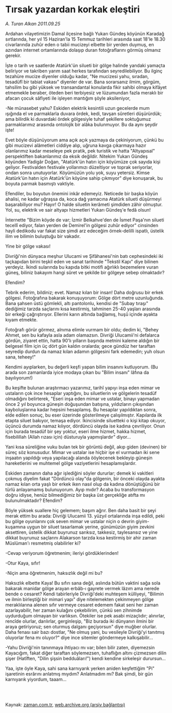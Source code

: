 # Tırsak yazardan korkak eleştiri

*A. Turan Alkan 2011.09.25*

<td class="columnist-detail">
<p>Ardahan vilayetimizin Damal ilçesine bağlı Yukarı Gündeş köyünün Karadağ sırtlarında, her yıl 15 Haziran'la 15 Temmuz tarihleri arasında saat 18'le 18.30 civarlarında zuhûr eden o tabii mucizeyi elbette bir yerden duymuş, en azından internet ortamlarında dolaşıp duran fotoğraflarını görmüş olmanız gerekir.</p>
<p>
<div id="haberMetinDiv">
<p> İşte o tarih ve saatlerde Atatürk'ün silueti bir gölge halinde yandaki yamaçta beliriyor ve takriben yarım saat herkes tarafından seyredilebiliyor. Bu ilginç tezahüre mucize diyenler olduğu kadar, "Ne mucizesi yahu, sıradan, tesadüfî bir tabiat vakası" diyenler de var. Bana sorarsanız ilmim, görgüm, tahsilim bu gibi yüksek ve transandantal konularda fikir sahibi olmaya kifâyet etmemekle beraber, öteden beri terbiyesiz ve lüzumundan fazla meraklı bir afacan çocuk sâfiyeti ile işleyen mantığım şöyle aksileniyor,
<p>-Ne münasebet yahu? Eskiden elektrik kesintili uzun gecelerde mum ışığında el ve parmaklarla duvara ördek, kedi, tavşan sûretleri düşürürdük; ama bilirdik ki duvardaki ördek gölgesiyle tuhaf şekillere soktuğumuz parmaklarımız arasında ontolojik bir alâka bulunmuyor. Bu da aynı şeydir işte!
<p>Evet böyle düşünüyorum ama açık açık yazmaya da çekiniyorum, çünkü bu gibi mucizevi alâmetleri ciddiye alıp, uğruna kavga çıkarmaya hazır olanlarımız kadar meseleye pek pratik, pek turistik ve hatta "Altyapısal" perspektiften bakanlarımız da eksik değildir. Nitekim Yukarı Gündeş köyünden Yadigâr Doğan, "Atatürk'ün hatırı için köyümüze çok sayıda kişi geliyor. Festivalden festivale yollarımızı düzeltiyor ve toprak seriyorlar, ondan sonra unutuyorlar. Köyümüzün yolu yok, suyu yetersiz. Kimse Atatürk'ün hatırı için Atatürk'ün köyüne sahip çıkmıyor" diye konuşarak, bu boyuta parmak basmıştı vaktiyle.
<p>Efendiler, bu boyutun önemini inkâr edemeyiz. Neticede bir başka köyün ahalisi, ne kadar uğraşsa da, koca dağ yamacına Atatürk silueti düşürmeyi başarabiliyor mu? Hayır! O halde siluetin kerâmeti şimdiden zâhir olmuştur. Yol, su, elektrik ve sair altyapı hizmetleri Yukarı Gündeş'e fedâ olsun!
<p>İnternette "Bizim köyde de var; İzmir Belkahve'den de İsmet Paşa'nın silueti tecellî ediyor, falan yerden de Demirel'in gölgesi zuhûr ediyor" cinsinden hayli dedikodu var fakat size şimdi arz edeceğim örnek-delilli ispatlı, üstelik ilim ve bilimin buluştuğu bir vakadır.
<p>Yine bir gölge vakası!
<p>Divriği'nin dünyaca meşhur Ulucami ve Şifâhanesi'nin batı cephesindeki iki taçkapıdan birini teşkil eden ve sanat tarihinde "Tekstil Kapı" diye bilinen yerdeyiz. İkindi sularında bu kapıda bitki motifi ağırlıklı bezemelere vuran güneş, biliniz bakayım hangi sûret ve şekilde bir gölgeye sebep olmaktadır?
<p>Efendim?
<p>Tebrik ederim, bildiniz; evet. Namaz kılan bir insan! Daha doğrusu bir erkek gölgesi. Fotoğrafına bakarak konuşuyorum: Gölge dört metre uzunluğunda. Bana şahsen üstü gömlekli, altı pantolonlu, kendisi de "Subay tıraşı" dediğimiz tarzda saçlarını kısa kestirmiş, tahminen 25-40 yaşları arasında bir erkeği çağrıştırıyor. Ellerini karın altında bağlamış, huşû içinde ayakta kıyam etmekte.
<p>Fotoğrafı görür görmez, alnıma elimle vurmam bir oldu; dedim ki, "Behey Ahmet, sen bu kafayla asla adam olamazsın. Divriği Ulucamii'ni defalarca gördün, ziyaret ettin, hatta 90'lı yılların başında metnini kaleme aldığın bir belgesel film için üç dört gün kaldın oralarda; gece gündüz her taraftan seyredip durdun da namaz kılan adamın gölgesini fark edemedin; yuh olsun sana, teheey!"
<p>Kendimi ayıplarken, bu değerli keşfi yapan bilim insanını kutluyorum. (Bu arada son zamanlarda iyice modaya çıkan bu "Bilim insanı" lâfına da bayılıyorum!)
<p>Bu keşifte bulunan araştırmacı yazarımız, tarihî yapıyı inşa eden mimar ve ustaların çok ince hesaplar yaptığını, bu siluetlerin ve gölgelerin tesadüf olmadığını belirterek, "Eseri inşa eden mimar ve ustalar, binayı yapmadan önce 2 yıl boyunca güneşin doğuşundan batışına, yıldızların çıkışından kayboluşlarına kadar hepsini hesaplamış. Bu hesaplar yapıldıktan sonra, elde edilen sonuç, bu eser üzerinde gösterilmeye çalışılmıştır. Kapılarda ilk etapta siluet bakıyor, temaşa ediyor. İkincisinde siluetteki o kişi kitap okuyor, üçüncü durumda namaz kılıyor, dördüncü olayda ise kadına çevriliyor. Onun için burada tesadüf bir şey yoktur, eseri ilme hizmet, hakka hizmet, fisebilillah (Allah rızası için) düsturuyla yapmışlardır" diyor...
<p>Yani kısa süreliğine vuku bulan tek bir görüntü değil, akıp giden (devinen) bir süreç söz konusudur. Mimar ve ustalar ise hiçbir işe el vurmadan iki sene inşaatın yapıldığı veya yapılacağı alanda ööylecenek bekleyip güneşin hareketlerini ve muhtemel gölge vaziyetlerini hesaplamışlardır.
<p>Eskiden zamanın daha ağır işlediğini söyler dururlar; demek ki vakitleri çokmuş diyelim fakat "Dördüncü olay"da gölgenin, bir önceki olayda ayakta namaz kılan orta yaşlı bir erkek iken nasıl olup da kadına dönüştüğünü bir türlü anlayamamış bulunuyorum. Ayıp mıdır? Acaba bu transformasyon doğru idiyse, henüz bilmediğimiz bir başka üst gerçekliğe atıfta mı bulunulmaktadır? Efendim?
<p>Böyle yüksek suallere hiç gelemem; başım ağrır. Ben daha basit bir şeyi merak ettim bu arada: Divriği Ulucamii 13. yüzyıl ortalarında inşa edildi, peki bu gölge oyunlarını çok seven mimar ve ustalar niçin o devrin giyim-kuşamına uygun bir siluet tasarlamak yerine, günümüzün giyim zevkini aksettiren, üstelik dikkat buyrunuz sarıksız, takkesiz, taylesansız ve yine dikkat buyrunuz saçlarını Alakarson tarzda kısa kestirmiş bir ahir zaman Müslüman'ı resmetmiş olabilirler ki?
<p>-Cevap veriyorum öğretmenim; ileriyi gördüklerinden!
<p>-Otur Kaya, sıfır!
<p>-Niçin ama öğretmenim, haksızlık değil mi bu?
<p>Haksızlık elbette Kaya! Bu sıfırı sana değil, aslında bütün vaktini sağa sola bakarak manidar gölge arayan erbâb-ı gayrete vermek lâzım ama nerede bende o cesaret? Kendi tabirleriyle Divriği'deki muhteşem külliyeyi, "Bilimin ve ilmin birleştiği bir mimari yapı" diye nitelemekten çekinmeyen gölge meraklılarına alenen sıfır vermeye cesaret edemem fakat seni her zaman azarlayabilir, her zaman kulağını çekebilirim, çünkü sen zihnimde uydurduğum olmayan bir varlıksın. Ötekiler ise pek asabi mizaçlıdır; alınırlar, rencîde olurlar, darılırlar, gerginleşip, "Biz burada iki dünyanın ilmini bir araya getiriyoruz; sen oturmuş dalganı geçiyorsun" diye muğber olurlar. Daha fenası sair bazı dostlar, "Ne olmuş yani, bu vesileyle Divriği'yi tanıtmış oluyorlar fena mı oluyor?" diye ince sitemler göndermeye kalkışabilir...
<p>-Yahu Divriği'nin tanınmaya ihtiyacı mı var; bilen bilir zaten, diyemezsin Kayacığım, fakat diğer taraftan söylemezsen, tuhaflığın altını çizmezsen dilin şişer (Hatîften, "Dilin şişsin bedduâları!") kendi kendine sirkeleşir durursun...
<p>Yaa, işte öyle Kaya, sahi sana karnıyarık yerken aniden keşfettiğim "Pi" işaretinin esrârını anlatmış mıydım? Anlatmadım mı? Bak şimdi, bir gün karnıyarık yiyordum, taaam...</p></p></p></p></p></p></p></p></p></p></p></p></p></p></p></p></p></p></p></p></p></div>
</p>


<p><br>
		 </br></p></td>

Kaynak: [zaman.com.tr](http://zaman.com.tr/yazar.do?yazino=1183331), [web.archive.org (arşiv bağlantısı)](http://web.archive.org/web/20111230022352/http://zaman.com.tr:80/yazar.do?yazino=1183331)
